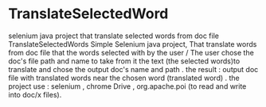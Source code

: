 # TranslateSelectedWord
selenium java project that translate selected words from doc file
TranslateSelectedWords
Simple Selenium java project, 
That translate words from doc file that the words selected with by the user /
The user chose the doc's file path and name to take from it the text (the selected words)to translate
and chose the output doc's name and path .
the result : output doc file with translated words near the chosen word (translated word) . 
the project use : selenium , chrome Drive , org.apache.poi (to read and write into doc/x files).
